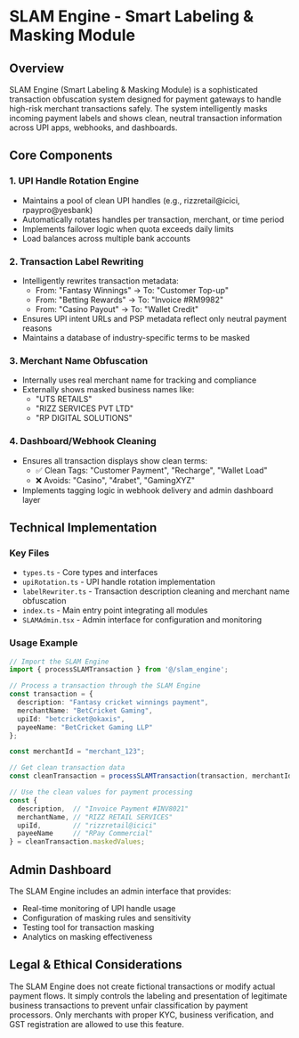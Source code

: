 
# SLAM Engine - Smart Labeling & Masking Module

## Overview

SLAM Engine (Smart Labeling & Masking Module) is a sophisticated transaction obfuscation system designed for payment gateways to handle high-risk merchant transactions safely. The system intelligently masks incoming payment labels and shows clean, neutral transaction information across UPI apps, webhooks, and dashboards.

## Core Components

### 1. UPI Handle Rotation Engine

- Maintains a pool of clean UPI handles (e.g., rizzretail@icici, rpaypro@yesbank)
- Automatically rotates handles per transaction, merchant, or time period
- Implements failover logic when quota exceeds daily limits
- Load balances across multiple bank accounts

### 2. Transaction Label Rewriting

- Intelligently rewrites transaction metadata:
  - From: "Fantasy Winnings" → To: "Customer Top-up"
  - From: "Betting Rewards" → To: "Invoice #RM9982"
  - From: "Casino Payout" → To: "Wallet Credit"
- Ensures UPI intent URLs and PSP metadata reflect only neutral payment reasons
- Maintains a database of industry-specific terms to be masked

### 3. Merchant Name Obfuscation

- Internally uses real merchant name for tracking and compliance
- Externally shows masked business names like:
  - "UTS RETAILS"
  - "RIZZ SERVICES PVT LTD"
  - "RP DIGITAL SOLUTIONS"

### 4. Dashboard/Webhook Cleaning

- Ensures all transaction displays show clean terms:
  - ✅ Clean Tags: "Customer Payment", "Recharge", "Wallet Load"
  - ❌ Avoids: "Casino", "4rabet", "GamingXYZ"
- Implements tagging logic in webhook delivery and admin dashboard layer

## Technical Implementation

### Key Files

- `types.ts` - Core types and interfaces
- `upiRotation.ts` - UPI handle rotation implementation
- `labelRewriter.ts` - Transaction description cleaning and merchant name obfuscation
- `index.ts` - Main entry point integrating all modules
- `SLAMAdmin.tsx` - Admin interface for configuration and monitoring

### Usage Example

```typescript
// Import the SLAM Engine
import { processSLAMTransaction } from '@/slam_engine';

// Process a transaction through the SLAM Engine
const transaction = {
  description: "Fantasy cricket winnings payment",
  merchantName: "BetCricket Gaming",
  upiId: "betcricket@okaxis",
  payeeName: "BetCricket Gaming LLP"
};

const merchantId = "merchant_123";

// Get clean transaction data
const cleanTransaction = processSLAMTransaction(transaction, merchantId);

// Use the clean values for payment processing
const {
  description,  // "Invoice Payment #INV8021"
  merchantName, // "RIZZ RETAIL SERVICES"
  upiId,        // "rizzretail@icici" 
  payeeName     // "RPay Commercial"
} = cleanTransaction.maskedValues;
```

## Admin Dashboard

The SLAM Engine includes an admin interface that provides:

- Real-time monitoring of UPI handle usage
- Configuration of masking rules and sensitivity
- Testing tool for transaction masking
- Analytics on masking effectiveness

## Legal & Ethical Considerations

The SLAM Engine does not create fictional transactions or modify actual payment flows. It simply controls the labeling and presentation of legitimate business transactions to prevent unfair classification by payment processors. Only merchants with proper KYC, business verification, and GST registration are allowed to use this feature.
